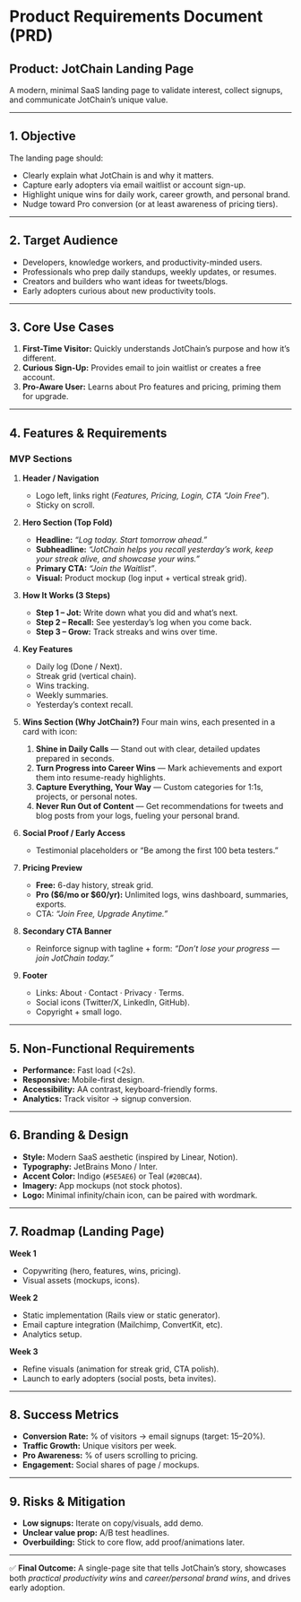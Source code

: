 # Product Requirements Document (PRD)

## Product: **JotChain Landing Page**

A modern, minimal SaaS landing page to validate interest, collect signups, and communicate JotChain’s unique value.

---

## 1. Objective

The landing page should:

* Clearly explain what JotChain is and why it matters.
* Capture early adopters via email waitlist or account sign-up.
* Highlight unique wins for daily work, career growth, and personal brand.
* Nudge toward Pro conversion (or at least awareness of pricing tiers).

---

## 2. Target Audience

* Developers, knowledge workers, and productivity-minded users.
* Professionals who prep daily standups, weekly updates, or resumes.
* Creators and builders who want ideas for tweets/blogs.
* Early adopters curious about new productivity tools.

---

## 3. Core Use Cases

1. **First-Time Visitor:** Quickly understands JotChain’s purpose and how it’s different.
2. **Curious Sign-Up:** Provides email to join waitlist or creates a free account.
3. **Pro-Aware User:** Learns about Pro features and pricing, priming them for upgrade.

---

## 4. Features & Requirements

### MVP Sections

1. **Header / Navigation**

   * Logo left, links right (*Features, Pricing, Login, CTA “Join Free”*).
   * Sticky on scroll.

2. **Hero Section (Top Fold)**

   * **Headline:** *“Log today. Start tomorrow ahead.”*
   * **Subheadline:** *“JotChain helps you recall yesterday’s work, keep your streak alive, and showcase your wins.”*
   * **Primary CTA:** *“Join the Waitlist”*.
   * **Visual:** Product mockup (log input + vertical streak grid).

3. **How It Works (3 Steps)**

   * **Step 1 – Jot:** Write down what you did and what’s next.
   * **Step 2 – Recall:** See yesterday’s log when you come back.
   * **Step 3 – Grow:** Track streaks and wins over time.

4. **Key Features**

   * Daily log (Done / Next).
   * Streak grid (vertical chain).
   * Wins tracking.
   * Weekly summaries.
   * Yesterday’s context recall.

5. **Wins Section (Why JotChain?)**
   Four main wins, each presented in a card with icon:

   1. **Shine in Daily Calls** — Stand out with clear, detailed updates prepared in seconds.
   2. **Turn Progress into Career Wins** — Mark achievements and export them into resume-ready highlights.
   3. **Capture Everything, Your Way** — Custom categories for 1:1s, projects, or personal notes.
   4. **Never Run Out of Content** — Get recommendations for tweets and blog posts from your logs, fueling your personal brand.

6. **Social Proof / Early Access**

   * Testimonial placeholders or “Be among the first 100 beta testers.”

7. **Pricing Preview**

   * **Free:** 6-day history, streak grid.
   * **Pro (\$6/mo or \$60/yr):** Unlimited logs, wins dashboard, summaries, exports.
   * CTA: *“Join Free, Upgrade Anytime.”*

8. **Secondary CTA Banner**

   * Reinforce signup with tagline + form:
     *“Don’t lose your progress — join JotChain today.”*

9. **Footer**

   * Links: About · Contact · Privacy · Terms.
   * Social icons (Twitter/X, LinkedIn, GitHub).
   * Copyright + small logo.

---

## 5. Non-Functional Requirements

* **Performance:** Fast load (<2s).
* **Responsive:** Mobile-first design.
* **Accessibility:** AA contrast, keyboard-friendly forms.
* **Analytics:** Track visitor → signup conversion.

---

## 6. Branding & Design

* **Style:** Modern SaaS aesthetic (inspired by Linear, Notion).
* **Typography:** JetBrains Mono / Inter.
* **Accent Color:** Indigo (`#5E5AE6`) or Teal (`#20BCA4`).
* **Imagery:** App mockups (not stock photos).
* **Logo:** Minimal infinity/chain icon, can be paired with wordmark.

---

## 7. Roadmap (Landing Page)

**Week 1**

* Copywriting (hero, features, wins, pricing).
* Visual assets (mockups, icons).

**Week 2**

* Static implementation (Rails view or static generator).
* Email capture integration (Mailchimp, ConvertKit, etc).
* Analytics setup.

**Week 3**

* Refine visuals (animation for streak grid, CTA polish).
* Launch to early adopters (social posts, beta invites).

---

## 8. Success Metrics

* **Conversion Rate:** % of visitors → email signups (target: 15–20%).
* **Traffic Growth:** Unique visitors per week.
* **Pro Awareness:** % of users scrolling to pricing.
* **Engagement:** Social shares of page / mockups.

---

## 9. Risks & Mitigation

* **Low signups:** Iterate on copy/visuals, add demo.
* **Unclear value prop:** A/B test headlines.
* **Overbuilding:** Stick to core flow, add proof/animations later.

---

✅ **Final Outcome:** A single-page site that tells JotChain’s story, showcases both *practical productivity wins* and *career/personal brand wins*, and drives early adoption.
